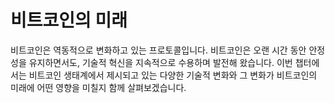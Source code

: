 # 비트코인의 미래

비트코인은 역동적으로 변화하고 있는 프로토콜입니다. 비트코인은 오랜 시간 동안 안정성을 유지하면서도, 기술적 혁신을 지속적으로 수용하며 발전해 왔습니다.
이번 챕터에서는 비트코인 생태계에서 제시되고 있는 다양한 기술적 변화와
그 변화가 비트코인의 미래에 어떤 영향을 미칠지 함께 살펴보겠습니다.